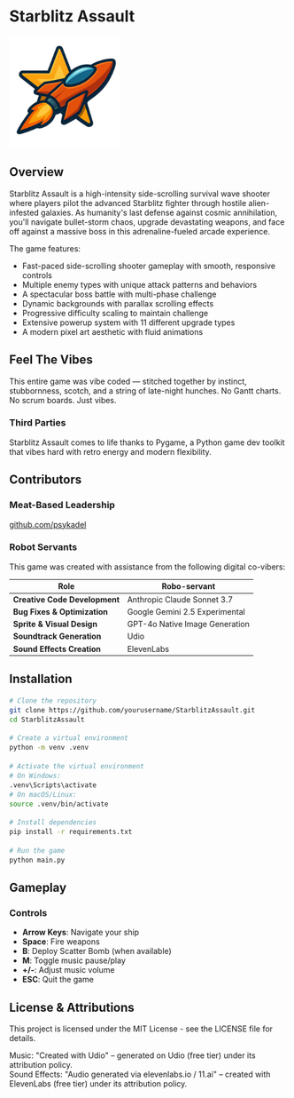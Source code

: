 # Starblitz Assault

<img src="starblitz-icon.png" alt="Starblitz Assault Logo" width="200"/>

## Overview

Starblitz Assault is a high-intensity side-scrolling survival wave shooter where players pilot the advanced Starblitz fighter through hostile alien-infested galaxies. As humanity's last defense against cosmic annihilation, you'll navigate bullet-storm chaos, upgrade devastating weapons, and face off against a massive boss in this adrenaline-fueled arcade experience.

The game features:

- Fast-paced side-scrolling shooter gameplay with smooth, responsive controls
- Multiple enemy types with unique attack patterns and behaviors
- A spectacular boss battle with multi-phase challenge
- Dynamic backgrounds with parallax scrolling effects
- Progressive difficulty scaling to maintain challenge
- Extensive powerup system with 11 different upgrade types
- A modern pixel art aesthetic with fluid animations

## Feel The Vibes

This entire game was vibe coded — stitched together by instinct, stubbornness, scotch, and a string of late-night hunches. No Gantt charts. No scrum boards.  Just vibes.

### Third Parties

Starblitz Assault comes to life thanks to Pygame, a Python game dev toolkit that vibes hard with retro energy and modern flexibility.

## Contributors

### Meat-Based Leadership
[github.com/psykadel](https://github.com/psykadel)

### Robot Servants
This game was created with assistance from the following digital co-vibers:

| Role | Robo-servant |
|------|-------------|
| **Creative Code Development** | Anthropic Claude Sonnet 3.7 |
| **Bug Fixes & Optimization** | Google Gemini 2.5 Experimental |
| **Sprite & Visual Design** | GPT-4o Native Image Generation |
| **Soundtrack Generation** | Udio |
| **Sound Effects Creation** | ElevenLabs |

## Installation

```bash
# Clone the repository
git clone https://github.com/yourusername/StarblitzAssault.git
cd StarblitzAssault

# Create a virtual environment
python -m venv .venv

# Activate the virtual environment
# On Windows:
.venv\Scripts\activate
# On macOS/Linux:
source .venv/bin/activate

# Install dependencies
pip install -r requirements.txt

# Run the game
python main.py
```

## Gameplay

### Controls

- **Arrow Keys**: Navigate your ship
- **Space**: Fire weapons
- **B**: Deploy Scatter Bomb (when available)
- **M**: Toggle music pause/play
- **+/-**: Adjust music volume
- **ESC**: Quit the game

## License & Attributions

This project is licensed under the MIT License - see the LICENSE file for details.

Music: "Created with Udio" – generated on Udio (free tier) under its attribution policy.  
Sound Effects: "Audio generated via elevenlabs.io / 11.ai" – created with ElevenLabs (free tier) under its attribution policy.